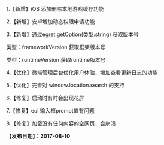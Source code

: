 1.【新增】iOS 添加删除本地游戏缓存功能

2.【新增】安卓增加动态权限申请功能

3.【新增】通过egret.getOption(类型:string) 获取版本号

类型：frameworkVersion 获取框架版本号

类型：runtimeVersion 获取runtime版本号

4.【优化】微端管理后台优化用户体验，增加查看更新日志的功能

5.【优化】完善对 window.location.search 的支持

6.【修复】启动时有时会出现花屏

7.【修复】eui 输入框prompt值有问题

8.【修复】加载没有任何内容的空网页，会崩溃

**【发布日期】：2017-08-10**